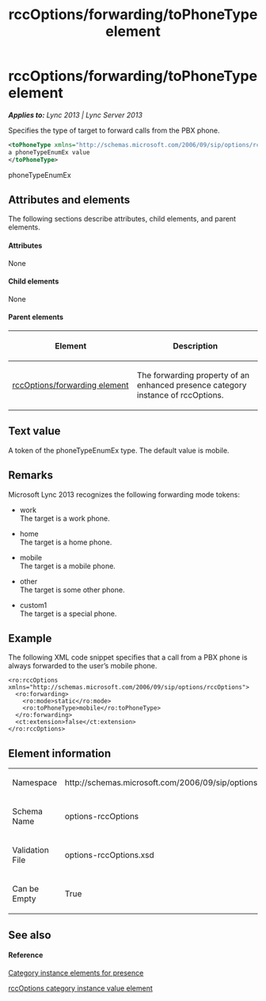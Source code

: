 ﻿---
title: rccOptions/forwarding/toPhoneType element
TOCTitle: rccOptions/forwarding/toPhoneType element
ms:assetid: a60849ad-a754-4186-85c4-8030ea073c13
ms:mtpsurl: https://msdn.microsoft.com/en-us/library/Dn438956(v=office.15)
ms:contentKeyID: 57093976
ms.date: 07/24/2014
mtps_version: v=office.15
dev_langs:
- xml
---

# rccOptions/forwarding/toPhoneType element


_**Applies to:** Lync 2013 | Lync Server 2013_

Specifies the type of target to forward calls from the PBX phone.

``` xml
<toPhoneType xmlns="http://schemas.microsoft.com/2006/09/sip/options/rccOptions">
a phoneTypeEnumEx value
</toPhoneType>
```

phoneTypeEnumEx

## Attributes and elements

The following sections describe attributes, child elements, and parent elements.

#### Attributes

None

#### Child elements

None

#### Parent elements

<table>
<colgroup>
<col style="width: 50%" />
<col style="width: 50%" />
</colgroup>
<thead>
<tr class="header">
<th><p>Element</p></th>
<th><p>Description</p></th>
</tr>
</thead>
<tbody>
<tr class="odd">
<td><p><a href="rccoptions-forwarding-element.md">rccOptions/forwarding element</a></p></td>
<td><p>The forwarding property of an enhanced presence category instance of rccOptions.</p></td>
</tr>
</tbody>
</table>


## Text value

A token of the phoneTypeEnumEx type. The default value is mobile.

## Remarks

Microsoft Lync 2013 recognizes the following forwarding mode tokens:

  - work  
    The target is a work phone.

  - home  
    The target is a home phone.

  - mobile  
    The target is a mobile phone.

  - other  
    The target is some other phone.

  - custom1  
    The target is a special phone.

## Example

The following XML code snippet specifies that a call from a PBX phone is always forwarded to the user’s mobile phone.

    <ro:rccOptions xmlns="http://schemas.microsoft.com/2006/09/sip/options/rccOptions">
      <ro:forwarding>
        <ro:mode>static</ro:mode>
        <ro:toPhoneType>mobile</ro:toPhoneType>
      </ro:forwarding>
      <ct:extension>false</ct:extension>
    </ro:rccOptions>

## Element information

<table>
<colgroup>
<col style="width: 50%" />
<col style="width: 50%" />
</colgroup>
<tbody>
<tr class="odd">
<td><p>Namespace</p></td>
<td><p>http://schemas.microsoft.com/2006/09/sip/options/rccOptions</p></td>
</tr>
<tr class="even">
<td><p>Schema Name</p></td>
<td><p>options-rccOptions</p></td>
</tr>
<tr class="odd">
<td><p>Validation File</p></td>
<td><p>options-rccOptions.xsd</p></td>
</tr>
<tr class="even">
<td><p>Can be Empty</p></td>
<td><p>True</p></td>
</tr>
</tbody>
</table>


## See also

#### Reference

[Category instance elements for presence](category-instance-elements-for-presence.md)

[rccOptions category instance value element](rccoptions-category-instance-value-element.md)

